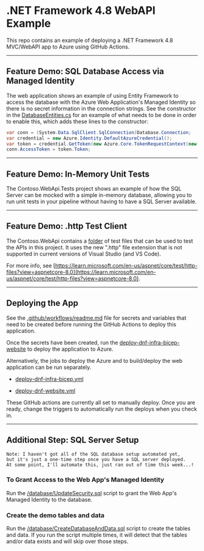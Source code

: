 # .NET Framework 4.8 WebAPI Example

This repo contains an example of deploying a .NET Framework 4.8 MVC/WebAPI app to Azure using GitHub Actions.

---

## Feature Demo: SQL Database Access via Managed Identity

The web application shows an example of using Entity Framework to access the database with the Azure Web Application's Managed Identity so there is no secret information in the connection strings. See the constructor in the [DatabaseEntities.cs](/web/Contoso.WebApi/Models/DatabaseEntities.cs) for an example of what needs to be done in order to enable this, which adds these lines to the constructor:

``` csharp
var conn = (System.Data.SqlClient.SqlConnection)Database.Connection;
var credential = new Azure.Identity.DefaultAzureCredential();
var token = credential.GetToken(new Azure.Core.TokenRequestContext(new[] { "https://database.windows.net/.default" }));
conn.AccessToken = token.Token;
```

---

## Feature Demo: In-Memory Unit Tests

The Contoso.WebApi.Tests project shows an example of how the SQL Server can be mocked with a simple in-memory database, allowing you to run unit tests in your pipeline without having to have a SQL Server available.

---

## Feature Demo: .http Test Client

The Contoso.WebApi contains a [folder](/web/Contoso.WebApi/TestCases/TestClient/) of test files that can be used to test the APIs in this project.  It uses the new ".http" file extension that is not supported in current versions of Visual Studio (and VS Code).

For more info, see [https://learn.microsoft.com/en-us/aspnet/core/test/http-files?view=aspnetcore-8.0](https://learn.microsoft.com/en-us/aspnet/core/test/http-files?view=aspnetcore-8.0).

---

## Deploying the App

See the [.github/workflows/readme.md](.github/workflows/readme.md) file for secrets and variables that need to be created before running the GitHub Actions to deploy this application.

Once the secrets have been created, run the [deploy-dnf-infra-bicep-website](.github/workflows/deploy-dnf-infra-bicep-website.yml) to deploy the application to Azure.

Alternatively, the jobs to deploy the Azure and to build/deploy the web application can be run separately.

- [deploy-dnf-infra-bicep.yml](.github/workflows/deploy-dnf-infra-bicep.yml)

- [deploy-dnf-website.yml](.github/workflows/deploy-dnf-website.yml)

These GitHub actions are currently all set to manually deploy. Once you are ready, change the triggers to automatically run the deploys when you check in.

---

## Additional Step: SQL Server Setup

    Note: I haven't got all of the SQL database setup automated yet, 
    but it's just a one-time step once you have a SQL server deployed. 
    At some point, I'll automate this, just ran out of time this week...!

### To Grant Access to the Web App's Managed Identity

Run the [/database/UpdateSecurity.sql](/database/UpdateSecurity.sql) script to grant the Web App's Managed Identity to the database.

### Create the demo tables and data

Run the [/database/CreateDatabaseAndData.sql](/database/CreateDatabaseAndData.sql) script to create the tables and data. If you run the script multiple times, it will detect that the tables and/or data exists and will skip over those steps.
